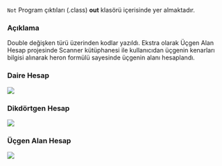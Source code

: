 ```Not``` Program çıktıları (.class) **out** klasörü içerisinde yer almaktadır.

### Açıklama
Double değişken türü üzerinden kodlar yazıldı. Ekstra olarak Üçgen Alan Hesap projesinde Scanner kütüphanesi ile kullanıcıdan üçgenin kenarları bilgisi alınarak heron formülü sayesinde üçgenin alanı hesaplandı.

### Daire Hesap
![](media/DaireHesap.png)

### Dikdörtgen Hesap
![](media/DikdortgenHesap.png)

### Üçgen Alan Hesap
![](media/UcgenAlanHesap.png)